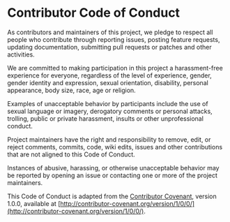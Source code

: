 # Contributor Code of Conduct

As contributors and maintainers of this project, we pledge to respect all people who contribute through reporting issues, posting feature requests, updating documentation, submitting pull requests or patches and other activities.

We are committed to making participation in this project a harassment-free experience for everyone, regardless of the level of experience, gender, gender identity and expression, sexual orientation, disability, personal appearance, body size, race, age or religion.

Examples of unacceptable behavior by participants include the use of sexual language or imagery, derogatory comments or personal attacks, trolling, public or private harassment, insults or other unprofessional conduct.

Project maintainers have the right and responsibility to remove, edit, or reject comments, commits, code, wiki edits, issues and other contributions that are not aligned to this Code of Conduct.

Instances of abusive, harassing, or otherwise unacceptable behavior may be reported by opening an issue or contacting one or more of the project maintainers.

This Code of Conduct is adapted from the [Contributor Covenant](http://contributor-covenant.org), version 1.0.0, available at [http://contributor-covenant.org/version/1/0/0/](http://contributor-covenant.org/version/1/0/0/).